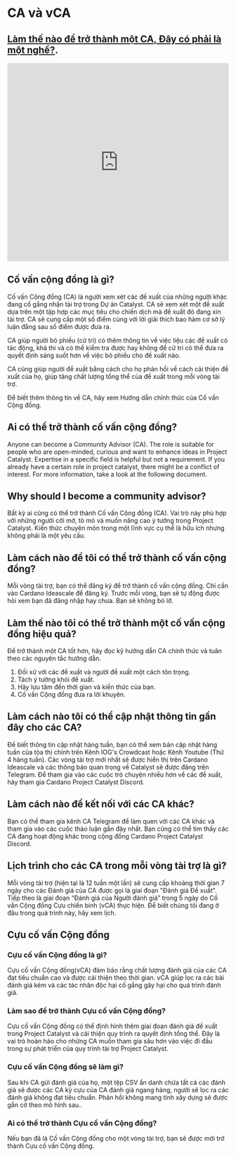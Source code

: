 CA và vCA
=================
## [Làm thế nào để trở thành một CA, Đây có phải là một nghề?](https://youtu.be/wWUUBhcKygw).

<iframe width="100%" height="450" src="https://www.youtube.com/embed/wWUUBhcKygw" frameborder="0" allow="accelerometer; autoplay; clipboard-write; encrypted-media; gyroscope; picture-in-picture fullscreen"></iframe>

## Cố vấn cộng đồng là gì?

Cố vấn Cộng đồng (CA) là người xem xét các đề xuất của những người khác đang cố gắng nhận tài trợ trong Dự án Catalyst. CA sẽ xem xét một đề xuất dựa trên một tập hợp các mục tiêu cho chiến dịch mà đề xuất đó đang xin tài trợ. CA sẽ cung cấp một số điểm cùng với lời giải thích bao hàm cơ sở lý luận đằng sau số điểm được đưa ra.

CA giúp người bỏ phiếu (cử tri) có thêm thông tin về việc liệu các đề xuất có tác động, khả thi và có thể kiểm tra được hay không để cử tri có thể đưa ra quyết định sáng suốt hơn về việc bỏ phiếu cho đề xuất nào.

CA cũng giúp người đề xuất bằng cách cho họ phản hồi về cách cải thiện đề xuất của họ, giúp tăng chất lượng tổng thể của đề xuất trong mỗi vòng tài trợ.

Để biết thêm thông tin về CA, hãy xem Hướng dẫn chính thức của Cố vấn Cộng đồng.

## Ai có thể trở thành cố vấn cộng đồng?

Anyone can become a Community Advisor (CA). The role is suitable for people who are open-minded, curious and want to enhance ideas in Project Catalyst. Expertise in a specific field is helpful but not a requirement. If you already have a certain role in project catalyst, there might be a conflict of interest. For more information, take a look at the following document.

## Why should I become a community advisor?

Bất kỳ ai cũng có thể trở thành Cố vấn Cộng đồng (CA). Vai trò này phù hợp với những người cởi mở, tò mò và muốn nâng cao ý tưởng trong Project Catalyst. Kiến thức chuyên môn trong một lĩnh vực cụ thể là hữu ích nhưng không phải là một yêu cầu. 

## Làm cách nào để tôi có thể trở thành cố vấn cộng đồng?

Mỗi vòng tài trợ, bạn có thể đăng ký để trở thành cố vấn cộng đồng. Chỉ cần vào Cardano Ideascale để đăng ký. Trước mỗi vòng, bạn sẽ tự động được hỏi xem bạn đã đăng nhập hay chưa. Bạn sẽ không bỏ lỡ.

## Làm thế nào tôi có thể trở thành một cố vấn cộng đồng hiệu quả?

Để trở thành một CA tốt hơn, hãy đọc kỹ hướng dẫn CA chính thức và tuân theo các nguyên tắc hướng dẫn.

1. Đối xử với các đề xuất và người đề xuất một cách tôn trọng.
2. Tách ý tưởng khỏi đề xuất.
3. Hãy lưu tâm đến thời gian và kiến thức của bạn.
4. Cố vấn Cộng đồng đưa ra lời khuyên.

## Làm cách nào tôi có thể cập nhật thông tin gần đây cho các CA?

Để biết thông tin cập nhật hàng tuần, bạn có thể xem bản cập nhật hàng tuần của tòa thị chính trên Kênh IOG's Crowdcast hoặc Kênh Youtube (Thứ 4 hàng tuần). Các vòng tài trợ mới nhất sẽ được hiển thị trên Cardano Ideascale và các thông báo quan trọng về Catalyst sẽ được đăng trên Telegram. Để tham gia vào các cuộc trò chuyện nhiều hơn về các đề xuất, hãy tham gia Cardano Project Catalyst Discord.

## Làm cách nào để kết nối với các CA khác?

Bạn có thể tham gia kênh CA Telegram để làm quen với các CA khác và tham gia vào các cuộc thảo luận gần đây nhất. Bạn cũng có thể tìm thấy các CA đang hoạt động khác trong cộng đồng Cardano Project Catalyst Discord.

## Lịch trình cho các CA trong mỗi vòng tài trợ là gì?

Mỗi vòng tài trợ (hiện tại là 12 tuần một lần) sẽ cung cấp khoảng thời gian 7 ngày cho các Đánh giá của CA được gọi là giai đoạn "Đánh giá Đề xuất". Tiếp theo là giai đoạn “Đánh giá của Người đánh giá” trong 5 ngày do Cố vấn Cộng đồng Cựu chiến binh (vCA) thực hiện. Để biết chúng tôi đang ở đâu trong quá trình này, hãy xem lịch.

## Cựu cố vấn Cộng đồng
### Cựu cố vấn Cộng đồng là gì?

Cựu cố vấn Cộng đồng(vCA) đảm bảo rằng chất lượng đánh giá của các CA đạt tiêu chuẩn cao và được cải thiện theo thời gian. vCA giúp lọc ra các bài đánh giá kém và các tác nhân độc hại cố gắng gây hại cho quá trình đánh giá.

### Làm sao để trở thành Cựu cố vấn Cộng đồng?

Cựu cố vấn Cộng đồng có thể định hình thêm giai đoạn đánh giá đề xuất trong Project Catalyst và cải thiện quy trình ra quyết định tổng thể. Đây là vai trò hoàn hảo cho những CA muốn tham gia sâu hơn vào việc đi đầu trong sự phát triển của quy trình tài trợ Project Catalyst.

### Cựu cố vấn Cộng đồng sẽ làm gì?

Sau khi CA gửi đánh giá của họ, một tệp CSV ẩn danh chứa tất cả các đánh giá sẽ được các CA kỳ cựu của CA đánh giá ngang hàng, người sẽ lọc ra các đánh giá không đạt tiêu chuẩn. Phản hồi không mang tính xây dựng sẽ được gắn cờ theo mô hình sau..

### Ai có thể trở thành Cựu cố vấn Cộng đồng?

Nếu bạn đã là Cố vấn Cộng đồng cho một vòng tài trợ, bạn sẽ được mời trở thành Cựu cố vấn Cộng đồng.
